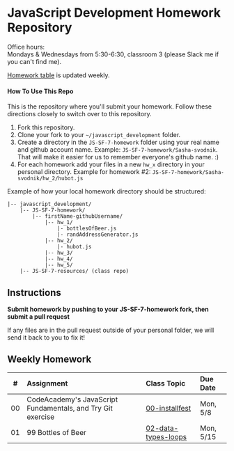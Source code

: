 JavaScript Development Homework Repository
=============================

Office hours:<br>
Mondays & Wednesdays from 5:30-6:30, classroom 3 (please Slack me if you can't find me).

[Homework table](#weekly-homework) is updated weekly.


#### How To Use This Repo
This is the repository where you'll submit your homework.
Follow these directions closely to switch over to this repository.

1. Fork this repository.
2. Clone your fork to your ```~/javascript_development``` folder. 
3. Create a directory in the ```JS-SF-7-homework``` folder using your real name and github account name. Example: ```JS-SF-7-homework/Sasha-svodnik```. That will make it easier for us to remember everyone's github name. :)
4. For each homework add your files in a new `hw_x` directory in your personal directory. Example for homework #2: `JS-SF-7-homework/Sasha-svodnik/hw_2/hubot.js`

Example of how your local homework directory should be structured:


    |-- javascript_development/
        |-- JS-SF-7-homework/
            |-- firstName-githubUsername/
                |-- hw_1/
                    |- bottlesOfBeer.js
                    |- randAddressGenerator.js
                |-- hw_2/
                    |- hubot.js
                |-- hw_3/
                |-- hw_4/
                |-- hw_5/
        |-- JS-SF-7-resources/ (class repo)

Instructions
-------------
**Submit homework by pushing to your JS-SF-7-homework fork, then submit a pull request**

If any files are in the pull request outside of your personal folder, we will send it back to you to fix it!

Weekly Homework
----------------


 \#  | Assignment | Class Topic | Due Date
:-: | :--------- | :---------- | :-------
00 | CodeAcademy's JavaScript Fundamentals, and Try Git exercise | [00-installfest](https://github.com/svodnik/JS-SF-7-resources/tree/master/00-installfest#homework-due-monday-26) | Mon, 5/8 |
01 | 99 Bottles of Beer | [02-data-types-loops](https://github.com/svodnik/JS-SF-7-resources/tree/master/02-data-types-loops#homework-due-monday-515) | Mon, 5/15 |

